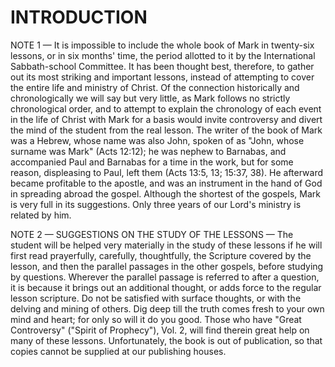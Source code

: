 # INTRODUCTION

NOTE 1 — It is impossible to include the whole book of Mark in twenty-six lessons, or in six months' time, the period allotted to it by the International Sabbath-school Committee. It has been thought best, therefore, to gather out its most striking and important lessons, instead of attempting to cover the entire life and ministry of Christ. Of the connection historically and chronologically we will say but very little, as Mark follows no strictly chronological order, and to attempt to explain the chronology of each event in the life of Christ with Mark for a basis would invite controversy and divert the mind of the student from the real lesson. The writer of the book of Mark was a Hebrew, whose name was also John, spoken of as "John, whose surname was Mark" (Acts 12:12); he was nephew to Barnabas, and accompanied Paul and Barnabas for a time in the work, but for some reason, displeasing to Paul, left them (Acts 13:5, 13; 15:37, 38). He afterward became profitable to the apostle, and was an instrument in the hand of God in spreading abroad the gospel. Although the shortest of the gospels, Mark is very full in its suggestions. Only three years of our Lord's ministry is related by him.

NOTE 2 — SUGGESTIONS ON THE STUDY OF THE LESSONS — The student will be helped very materially in the study of these lessons if he will first read prayerfully, carefully, thoughtfully, the Scripture covered by the lesson, and then the parallel passages in the other gospels, before studying by questions. Wherever the parallel passage is referred to after a question, it is because it brings out an additional thought, or adds force to the regular lesson scripture. Do not be satisfied with surface thoughts, or with the delving and mining of others. Dig deep till the truth comes fresh to your own mind and heart; for only so will it do you good. Those who have "Great Controversy" ("Spirit of Prophecy"), Vol. 2, will find therein great help on many of these lessons. Unfortunately, the book is out of publication, so that copies cannot be supplied at our publishing houses.